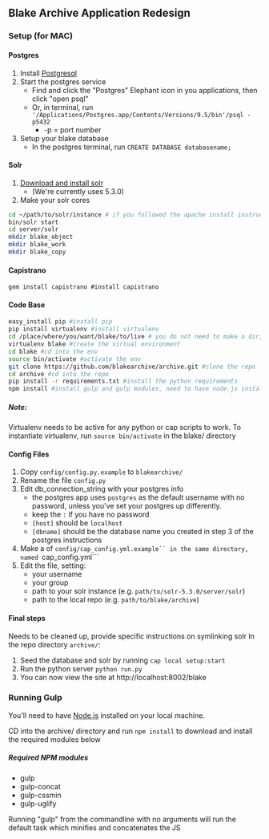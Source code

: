 ## Blake Archive Application Redesign

### Setup (for MAC)

#### Postgres
1. Install [Postgresql](http://postgresapp.com/)
2. Start the postgres service
    * Find and click the "Postgres" Elephant icon in you applications, then click "open psql"
    * Or, in terminal, run ```'/Applications/Postgres.app/Contents/Versions/9.5/bin'/psql -p5432```
        * -p = port number
3. Setup your blake database
    * In the postgres terminal, run ```CREATE DATABASE databasename;```

#### Solr
1. [Download and install solr](https://cwiki.apache.org/confluence/display/solr/Installing+Solr)
    * (We're currently uses 5.3.0)
2. Make your solr cores
```bash
cd ~/path/to/solr/instance # if you followed the apache install instructions, it's likely at ~/solr-5.3.0
bin/solr start
cd server/solr
mkdir blake_object
mkdir blake_work
mkdir blake_copy
```

#### Capistrano
```gem install capistrano #install capistrano```

#### Code Base
```bash
easy_install pip #install pip
pip install virtualenv #install virtualenv
cd /place/where/you/want/blake/to/live # you do not need to make a dir, that is the next step
virtualenv blake #create the virtual environment
cd blake #cd into the env
source bin/activate #activate the env
git clone https://github.com/blakearchive/archive.git #clone the repo
cd archive #cd into the repo
pip install -r requirements.txt #install the python requirements
npm install #install gulp and gulp modules, need to have node.js installed locally, see below
```
##### Note:
Virtualenv needs to be active for any python or cap scripts to work. To instantiate virtualenv, run ```source bin/activate``` in the blake/ directory

#### Config Files
1. Copy ```config/config.py.example``` to ```blakearchive/```
2. Rename the file ```config.py```
3. Edit db_connection_string with your postgres info
    * the postgres app uses ```postgres``` as the default username with no password, unless you've set your postgres up differently.
    * keep the ```:``` if you have no password
    * ```[host]``` should be ```localhost```
    * ```[dbname]``` should be the database name you created in step 3 of the postgres instructions
4. Make a of ```config/cap_config.yml.example`` in the same directory, named ```cap_config.yml```
5. Edit the file, setting:
    * your username
    * your group
    * path to your solr instance (e.g. ```path/to/solr-5.3.0/server/solr```)
    * path to the local repo (e.g. ```path/to/blake/archive```)

#### Final steps
Needs to be cleaned up, provide specific instructions on symlinking solr
In the repo directory ```archive/```:

1. Seed the database and solr by running ```cap local setup:start```
2. Run the python server ```python run.py```
3. You can now view the site at http://localhost:8002/blake

### Running Gulp
You'll need to have [Node.js](https://nodejs.org/en/) installed on your local machine.

CD into the archive/ directory and run ```npm install``` to download and install the required modules below

##### Required NPM modules
* gulp
* gulp-concat
* gulp-cssmin
* gulp-uglify

Running "gulp" from the commandline with no arguments will run the default task which minifies and concatenates the JS